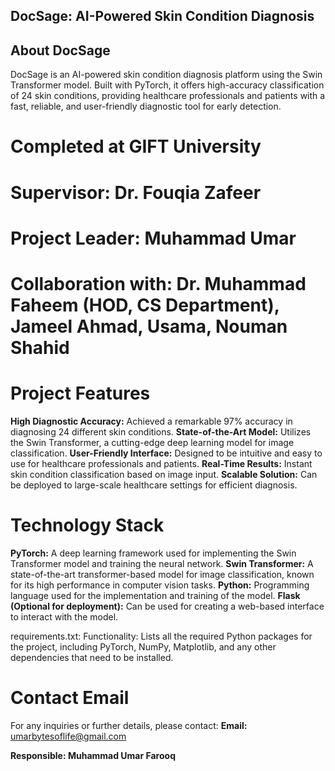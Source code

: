 ## DocSage: AI-Powered Skin Condition Diagnosis

## About DocSage
DocSage is an AI-powered skin condition diagnosis platform using the Swin Transformer model. Built with PyTorch, it offers high-accuracy classification of 24 skin conditions, providing healthcare professionals and patients with a fast, reliable, and user-friendly diagnostic tool for early detection.

# Completed at GIFT University
# Supervisor: Dr. Fouqia Zafeer
# Project Leader: Muhammad Umar
# Collaboration with: Dr. Muhammad Faheem (HOD, CS Department), Jameel Ahmad, Usama, Nouman Shahid

# Project Features
**High Diagnostic Accuracy:** Achieved a remarkable 97% accuracy in diagnosing 24 different skin conditions.
**State-of-the-Art Model:** Utilizes the Swin Transformer, a cutting-edge deep learning model for image classification.
**User-Friendly Interface:** Designed to be intuitive and easy to use for healthcare professionals and patients.
**Real-Time Results:** Instant skin condition classification based on image input.
**Scalable Solution:** Can be deployed to large-scale healthcare settings for efficient diagnosis.

# Technology Stack
**PyTorch:** A deep learning framework used for implementing the Swin Transformer model and training the neural network.
**Swin Transformer:** A state-of-the-art transformer-based model for image classification, known for its high performance in computer vision tasks.
**Python:** Programming language used for the implementation and training of the model.
**Flask (Optional for deployment):** Can be used for creating a web-based interface to interact with the model.

requirements.txt:
Functionality: Lists all the required Python packages for the project, including PyTorch, NumPy, Matplotlib, and any other dependencies that need to be installed.


# Contact Email
For any inquiries or further details, please contact:
**Email:** umarbytesoflife@gmail.com

**Responsible: Muhammad Umar Farooq**

